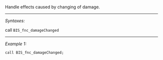 Handle effects caused by changing of damage.


---
*Syntaxes:*

call `BIS_fnc_damageChanged`

---
*Example 1:*

```sqf
call BIS_fnc_damageChanged;
```